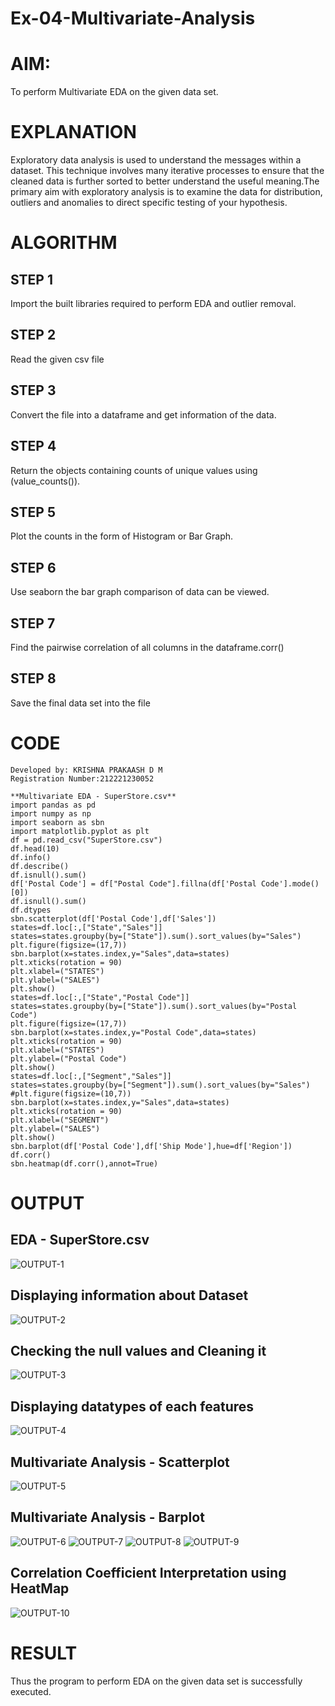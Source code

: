 # Ex-04-Multivariate-Analysis
# AIM:
To perform Multivariate EDA on the given data set.

# EXPLANATION
Exploratory data analysis is used to understand the messages within a dataset. This technique involves many iterative processes to ensure that the cleaned data is further sorted to better understand the useful meaning.The primary aim with exploratory analysis is to examine the data for distribution, outliers and anomalies to direct specific testing of your hypothesis.
#  ALGORITHM
## STEP 1
Import the built libraries required to perform EDA and outlier removal.

## STEP 2
Read the given csv file

## STEP 3
Convert the file into a dataframe and get information of the data.

## STEP 4
Return the objects containing counts of unique values using (value_counts()).

## STEP 5
Plot the counts in the form of Histogram or Bar Graph.

## STEP 6
Use seaborn the bar graph comparison of data can be viewed.

## STEP 7
Find the pairwise correlation of all columns in the dataframe.corr()

## STEP 8
Save the final data set into the file
# CODE
```
Developed by: KRISHNA PRAKAASH D M
Registration Number:212221230052
```

```
**Multivariate EDA - SuperStore.csv**
import pandas as pd
import numpy as np
import seaborn as sbn
import matplotlib.pyplot as plt
df = pd.read_csv("SuperStore.csv")
df.head(10)
df.info()
df.describe()
df.isnull().sum()
df['Postal Code'] = df["Postal Code"].fillna(df['Postal Code'].mode()[0])
df.isnull().sum()
df.dtypes
sbn.scatterplot(df['Postal Code'],df['Sales'])
states=df.loc[:,["State","Sales"]]
states=states.groupby(by=["State"]).sum().sort_values(by="Sales")
plt.figure(figsize=(17,7))
sbn.barplot(x=states.index,y="Sales",data=states)
plt.xticks(rotation = 90)
plt.xlabel=("STATES")
plt.ylabel=("SALES")
plt.show()
states=df.loc[:,["State","Postal Code"]]
states=states.groupby(by=["State"]).sum().sort_values(by="Postal Code")
plt.figure(figsize=(17,7))
sbn.barplot(x=states.index,y="Postal Code",data=states)
plt.xticks(rotation = 90)
plt.xlabel=("STATES")
plt.ylabel=("Postal Code")
plt.show()
states=df.loc[:,["Segment","Sales"]]
states=states.groupby(by=["Segment"]).sum().sort_values(by="Sales")
#plt.figure(figsize=(10,7))
sbn.barplot(x=states.index,y="Sales",data=states)
plt.xticks(rotation = 90)
plt.xlabel=("SEGMENT")
plt.ylabel=("SALES")
plt.show()
sbn.barplot(df['Postal Code'],df['Ship Mode'],hue=df['Region'])
df.corr()
sbn.heatmap(df.corr(),annot=True)
```
# OUTPUT

## EDA - SuperStore.csv
![OUTPUT-1](IMG-01.PNG)

## Displaying information about Dataset
![OUTPUT-2](IMG-02.PNG)
## Checking the null values and Cleaning it
![OUTPUT-3](IMG-03.PNG)

## Displaying datatypes of each features
![OUTPUT-4](IMG-04.PNG)

## Multivariate Analysis - Scatterplot
![OUTPUT-5](IMG-05.PNG)

## Multivariate Analysis - Barplot
![OUTPUT-6](IMG-06.PNG)
![OUTPUT-7](IMG-07.PNG)
![OUTPUT-8](IMG-08.PNG)
![OUTPUT-9](IMG-09.PNG)

## Correlation Coefficient Interpretation using HeatMap
![OUTPUT-10](IMG-10.PNG)
# RESULT
Thus the program to perform EDA on the given data set is successfully executed.


